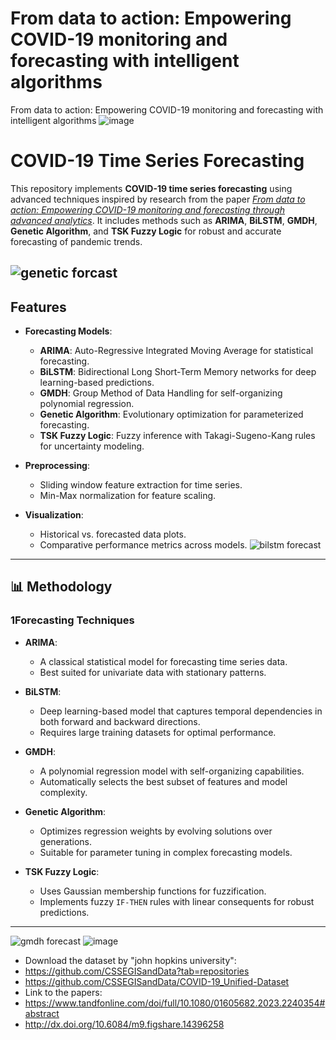 # From data to action: Empowering COVID-19 monitoring and forecasting with intelligent algorithms
From data to action: Empowering COVID-19 monitoring and forecasting with intelligent algorithms
![image](https://github.com/user-attachments/assets/bc176117-0337-4a38-8745-688f7e4538e3)

# COVID-19 Time Series Forecasting

This repository implements **COVID-19 time series forecasting** using advanced techniques inspired by research from the paper [*From data to action: Empowering COVID-19 monitoring and forecasting through advanced analytics*](https://www.tandfonline.com/doi/full/10.1080/01605682.2023.2240354). It includes methods such as **ARIMA**, **BiLSTM**, **GMDH**, **Genetic Algorithm**, and **TSK Fuzzy Logic** for robust and accurate forecasting of pandemic trends.

![genetic forcast](https://user-images.githubusercontent.com/11339420/147384603-a65c6a99-ed67-4520-86de-ad57aee63ffd.JPG)
---

## Features

- **Forecasting Models**:
  - **ARIMA**: Auto-Regressive Integrated Moving Average for statistical forecasting.
  - **BiLSTM**: Bidirectional Long Short-Term Memory networks for deep learning-based predictions.
  - **GMDH**: Group Method of Data Handling for self-organizing polynomial regression.
  - **Genetic Algorithm**: Evolutionary optimization for parameterized forecasting.
  - **TSK Fuzzy Logic**: Fuzzy inference with Takagi-Sugeno-Kang rules for uncertainty modeling.

- **Preprocessing**:
  - Sliding window feature extraction for time series.
  - Min-Max normalization for feature scaling.

- **Visualization**:
  - Historical vs. forecasted data plots.
  - Comparative performance metrics across models.
![bilstm forecast](https://user-images.githubusercontent.com/11339420/147384602-7ed69c36-c6d0-4f27-aff8-f7a6157190eb.JPG)

---

## 📊 Methodology

### 1**Forecasting Techniques**
- **ARIMA**:
  - A classical statistical model for forecasting time series data.
  - Best suited for univariate data with stationary patterns.

- **BiLSTM**:
  - Deep learning-based model that captures temporal dependencies in both forward and backward directions.
  - Requires large training datasets for optimal performance.

- **GMDH**:
  - A polynomial regression model with self-organizing capabilities.
  - Automatically selects the best subset of features and model complexity.

- **Genetic Algorithm**:
  - Optimizes regression weights by evolving solutions over generations.
  - Suitable for parameter tuning in complex forecasting models.

- **TSK Fuzzy Logic**:
  - Uses Gaussian membership functions for fuzzification.
  - Implements fuzzy `IF-THEN` rules with linear consequents for robust predictions.

---

![gmdh forecast](https://user-images.githubusercontent.com/11339420/147384606-e92fe112-47ce-4c2a-a983-3aa2b4d9a623.JPG)
![image](https://github.com/user-attachments/assets/3a4bc936-5438-4710-a4d1-ef9a06f46a73)

- Download the dataset by "john hopkins university":
- https://github.com/CSSEGISandData?tab=repositories
- https://github.com/CSSEGISandData/COVID-19_Unified-Dataset
- Link to the papers:
- https://www.tandfonline.com/doi/full/10.1080/01605682.2023.2240354#abstract
- http://dx.doi.org/10.6084/m9.figshare.14396258
